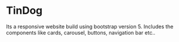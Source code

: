 # TinDog
Its a responsive website build using bootstrap version 5.
Includes the components like cards, carousel, buttons, navigation bar etc..

